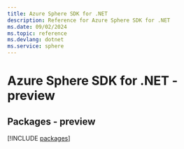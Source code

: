 ```yaml
---
title: Azure Sphere SDK for .NET
description: Reference for Azure Sphere SDK for .NET
ms.date: 09/02/2024
ms.topic: reference
ms.devlang: dotnet
ms.service: sphere
---
```

# Azure Sphere SDK for .NET - preview
## Packages - preview
[!INCLUDE [packages](sphere-index.md)]